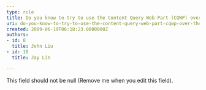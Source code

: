 ```yaml
---
type: rule
title: Do you know to try to use the Content Query Web Part (CQWP) over the Data View Web Part (DVWP)?
uri: do-you-know-to-try-to-use-the-content-query-web-part-cqwp-over-the-data-view-web-part-dvwp
created: 2009-06-19T06:18:23.0000000Z
authors:
- id: 8
  title: John Liu
- id: 18
  title: Jay Lin

---
```


 This field should not be null (Remove me when you edit this field). 

